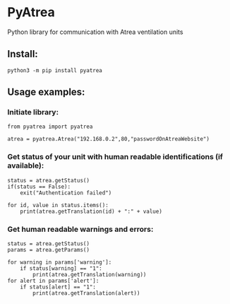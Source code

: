 # PyAtrea
Python library for communication with Atrea ventilation units

## Install:

```
python3 -m pip install pyatrea
```

## Usage examples:

### Initiate library:
```
from pyatrea import pyatrea

atrea = pyatrea.Atrea("192.168.0.2",80,"passwordOnAtreaWebsite")
```

### Get status of your unit with human readable identifications (if available):
```
status = atrea.getStatus()
if(status == False):
    exit("Authentication failed")

for id, value in status.items():
    print(atrea.getTranslation(id) + ":" + value)
```

### Get human readable warnings and errors:
```
status = atrea.getStatus()
params = atrea.getParams()

for warning in params['warning']:
    if status[warning] == "1":
        print(atrea.getTranslation(warning))
for alert in params['alert']:
    if status[alert] == "1":
        print(atrea.getTranslation(alert))
```
